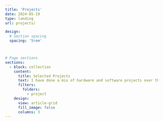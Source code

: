 ```yaml
---
title: 'Projects'
date: 2024-05-19
type: landing
url: projects/

design:
  # Section spacing
  spacing: '5rem'



# Page sections
sections:
  - block: collection
    content:
      title: Selected Projects
      text: I have done a mix of hardware and software projects over the years. While most of my research work is in my main Experience section, other projects involving designing, machining, or coding various things are included here.
      filters:
        folders:
          - project
    design:
      view: article-grid
      fill_image: false
      columns: 3
---
```

